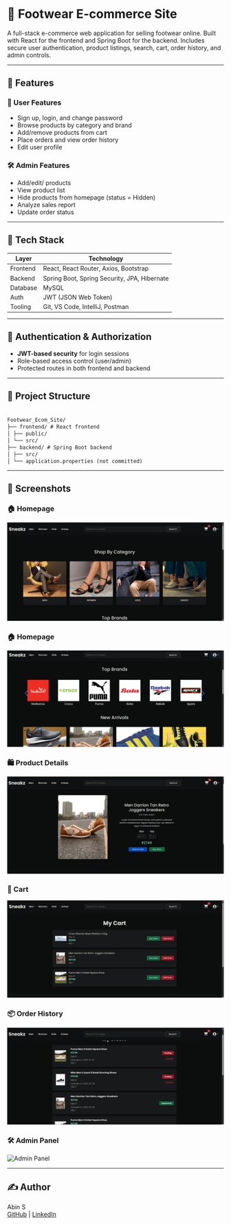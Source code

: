 # 👟 Footwear E-commerce Site

A full-stack e-commerce web application for selling footwear online. Built with React for the frontend and Spring Boot for the backend. Includes secure user authentication, product listings, search, cart, order history, and admin controls.

---

## 📌 Features

### 👤 User Features
- Sign up, login, and change password
- Browse products by category and brand
- Add/remove products from cart
- Place orders and view order history
- Edit user profile

### 🛠️ Admin Features
- Add/edit/ products
- View product list
- Hide products from homepage (status = Hidden)
- Analyze sales report
- Update order status

---

## 🧱 Tech Stack

| Layer       | Technology                         |
|-------------|-------------------------------------|
| Frontend    | React, React Router, Axios, Bootstrap |
| Backend     | Spring Boot, Spring Security, JPA, Hibernate |
| Database    | MySQL                              |
| Auth        | JWT (JSON Web Token)               |
| Tooling     | Git, VS Code, IntelliJ, Postman     |

---

## 🔐 Authentication & Authorization

- **JWT-based security** for login sessions
- Role-based access control (user/admin)
- Protected routes in both frontend and backend

---

## 📂 Project Structure

```

Footwear_Ecom_Site/
├── frontend/ # React frontend
│ ├── public/
│ └── src/
├── backend/ # Spring Boot backend
│ ├── src/
│ └── application.properties (not committed)

```

---

## 📸 Screenshots

### 🏠 Homepage
![Homepage](screenshots/Homepage.jpg)

### 🏠 Homepage
![Homepage](screenshots/homepage-2.jpg)


### 🛍️ Product Details
![Product Details](screenshots/product-details.jpg)

### 🛒 Cart
![Cart](screenshots/cart.jpg)

### 📦 Order History
![Order History](screenshots/order.jpg)

### 🛠️ Admin Panel
![Admin Panel](screenshots/admin-panel.jpg)

---

## ✍️ Author
Abin S  
[GitHub](https://github.com/AbinS2003) | [LinkedIn](https://www.linkedin.com/in/abin-s-8912a1301/)




